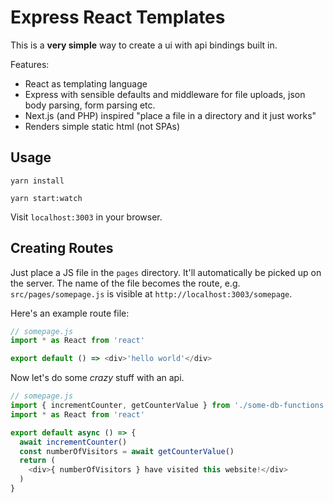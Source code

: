 # Express React Templates

This is a **very simple** way to create a ui with api bindings built in.

Features:
* React as templating language
* Express with sensible defaults and middleware for file uploads, json body parsing, form parsing etc.
* Next.js (and PHP) inspired "place a file in a directory and it just works"
* Renders simple static html (not SPAs)

## Usage

`yarn install`

`yarn start:watch`

Visit `localhost:3003` in your browser.

## Creating Routes

Just place a JS file in the `pages` directory. It'll automatically be picked up
on the server. The name of the file becomes the route, e.g. `src/pages/somepage.js`
is visible at `http://localhost:3003/somepage`.

Here's an example route file:
```javascript
// somepage.js
import * as React from 'react'

export default () => <div>'hello world'</div>
```

Now let's do some *crazy* stuff with an api.

```javascript
// somepage.js
import { incrementCounter, getCounterValue } from './some-db-functions'
import * as React from 'react'

export default async () => {
  await incrementCounter()
  const numberOfVisitors = await getCounterValue()
  return (
    <div>{ numberOfVisitors } have visited this website!</div>
  )
}
```
